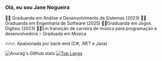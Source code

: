 ### Olá, eu sou Jane Nogueira
🧑‍🎓 Graduanda em Análise e Desenvolvimento de Sistemas (2023)
🧑‍🎓 Graduanda em Engenharia de Software (2025)
🧑‍🎓Graduanda em Jogos Digitais (2023)
🧑‍🎓Em transição de carreira de música para programação e desenvolvedora
🎶 Graduada em Música

🔥🔥🔥. Apaixonada por back-end (C#, .NET e Java)


![Anurag's GitHub stats](https://github-readme-stats.vercel.app/api?username=JaneNogueira&show_icons=true&theme=tokyonight)
[![Top Langs](https://github-readme-stats.vercel.app/api/top-langs/?username=JaneNogueira&layout=compact)](https://github.com/JaneNogueira/github-readme-stats)




<!---
JaneNogueira/JaneNogueira is a ✨ special ✨ repository because its `README.md` (this file) appears on your GitHub profile.
You can click the Preview link to take a look at your changes.
--->

